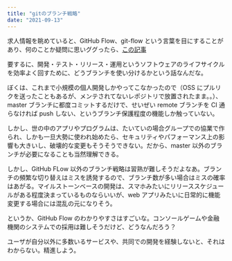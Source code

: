 ```yaml
---
title: "gitのブランチ戦略"
date: "2021-09-13"
---
```


求人情報を眺めていると、GitHub Flow、git-flow という言葉を目にすることがあり、何のことか疑問に思いググったら、[この記事](https://qiita.com/trsn_si/items/cfecbf7dff20c64628ea)

要するに、開発・テスト・リリース・運用というソフトウェアのライフサイクルを効率よく回すために、どうブランチを使い分けるかという話なんだな。

ぼくは、これまで小規模の個人開発しかやってこなかったので（OSS にプルリクを送ったこともあるが、メンテされてないレポジトリで放置されたまま。。）、master ブランチに都度コミットするだけで、せいぜい remote ブランチを CI 通らなければ push しない、というブランチ保護程度の機能しか触っていない。

しかし、世の中のアプリやプログラムは、たいていの場合グループでの協業で作られ、しかも一旦大勢に使われ始めたら、セキュリティやパフォーマンス上の影響も大きいし、破壊的な変更もそうそうできない。だから、master 以外のブランチが必要になることも当然理解できる。

しかし、GitHub FLow 以外のブランチ戦略は習熟が難しそうだよなあ。ブランチの頻繁な切り替えはミスを誘発するので、ブランチ数が多い場合はミスの確率はあがる。マイルストーンベースの開発は、スマホみたいにリリーススケジュールがある程度決まっているものならいいが、web アプリみたいに日常的に機能変更する場合には混乱の元になりそう。

というか、GitHub Flow のわかりやすさはすごいな。コンソールゲームや金融機関のシステムでの採用は難しそうだけど、どうなんだろう？

ユーザが自分以外に多数いるサービスや、共同での開発を経験しないと、それはわからない。精進しよう。
